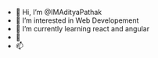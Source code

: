 - 👋 Hi, I’m @IMAdityaPathak
- 👀 I’m interested in Web Developement
- 🌱 I’m currently learning react and angular
- 💞️ 
- 📫 

<!---
IMAdityaPathak/IMAdityaPathak is a ✨ special ✨ repository because its `README.md` (this file) appears on your GitHub profile.
You can click the Preview link to take a look at your changes.
--->
